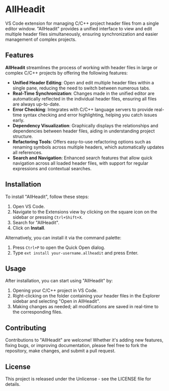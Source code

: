 # AllHeadit

VS Code extension for managing C/C++ project header files from a single editor window. "AllHeadit" provides a unified interface to view and edit multiple header files simultaneously, ensuring synchronization and easier management of complex projects.

## Features

**AllHeadit** streamlines the process of working with header files in large or complex C/C++ projects by offering the following features:

- **Unified Header Editing**: Open and edit multiple header files within a single pane, reducing the need to switch between numerous tabs.
- **Real-Time Synchronization**: Changes made in the unified editor are automatically reflected in the individual header files, ensuring all files are always up-to-date.
- **Error Checking**: Integrates with C/C++ language servers to provide real-time syntax checking and error highlighting, helping you catch issues early.
- **Dependency Visualization**: Graphically displays the relationships and dependencies between header files, aiding in understanding project structure.
- **Refactoring Tools**: Offers easy-to-use refactoring options such as renaming symbols across multiple headers, which automatically updates all references.
- **Search and Navigation**: Enhanced search features that allow quick navigation across all loaded header files, with support for regular expressions and contextual searches.

## Installation

To install "AllHeadit", follow these steps:

1. Open VS Code.
2. Navigate to the Extensions view by clicking on the square icon on the sidebar or pressing `Ctrl+Shift+X`.
3. Search for "AllHeadit".
4. Click on **Install**.

Alternatively, you can install it via the command palette:
1. Press `Ctrl+P` to open the Quick Open dialog.
2. Type `ext install your-username.allheadit` and press Enter.

## Usage

After installation, you can start using "AllHeadit" by:
1. Opening your C/C++ project in VS Code.
2. Right-clicking on the folder containing your header files in the Explorer sidebar and selecting "Open in AllHeadit".
3. Making changes as needed; all modifications are saved in real-time to the corresponding files.

## Contributing

Contributions to "AllHeadit" are welcome! Whether it's adding new features, fixing bugs, or improving documentation, please feel free to fork the repository, make changes, and submit a pull request.

## License

This project is released under the Unlicense - see the LICENSE file for details.
